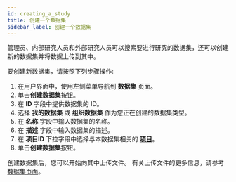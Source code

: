 ```yaml
---
id: creating_a_study
title: 创建一个数据集
sidebar_label: 创建一个数据集
---
```


管理员、内部研究人员和外部研究人员可以搜索要进行研究的数据集，还可以创建新的数据集并将数据上传到其中。

要创建新数据集，请按照下列步骤操作:

1. 在用户界面中，使用左侧菜单导航到 **数据集** 页面。
2. 单击**创建数据集**按钮。
3. 在 **ID** 字段中提供数据集的 ID。
4. 选择 **我的数据集** 或 **组织数据集** 作为您正在创建的数据集类型。
5. 在 **名称** 字段中输入数据集的名称。
6. 在 **描述** 字段中输入数据集的描述。
7. 在 **项目ID** 下拉字段中选择与本数据集相关的 [**项目**](/user_guide/sidebar/admin/accounts/projects/introduction)。
8. 单击**创建数据集**按钮。

创建数据集后，您可以开始向其中上传文件。 有关上传文件的更多信息，请参考[数据集页面](./studies_page.md#creating-a-study-and-uploading-files)。
